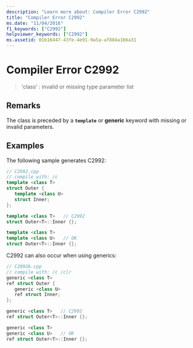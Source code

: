 ```yaml
---
description: "Learn more about: Compiler Error C2992"
title: "Compiler Error C2992"
ms.date: "11/04/2016"
f1_keywords: ["C2992"]
helpviewer_keywords: ["C2992"]
ms.assetid: 01b16447-43fe-4e91-9a5a-af884a166a31
---
```

# Compiler Error C2992

> 'class' : invalid or missing type parameter list

## Remarks

The class is preceded by a **`template`** or **generic** keyword with missing or invalid parameters.

## Examples

The following sample generates C2992:

```cpp
// C2992.cpp
// compile with: /c
template <class T>
struct Outer {
   template <class U>
   struct Inner;
};

template <class T>   // C2992
struct Outer<T>::Inner {};

template <class T>
template <class U>   // OK
struct Outer<T>::Inner {};
```

C2992 can also occur when using generics:

```cpp
// C2992b.cpp
// compile with: /c /clr
generic <class T>
ref struct Outer {
   generic <class U>
   ref struct Inner;
};

generic <class T>   // C2992
ref struct Outer<T>::Inner {};

generic <class T>
generic <class U>   // OK
ref struct Outer<T>::Inner {};
```
